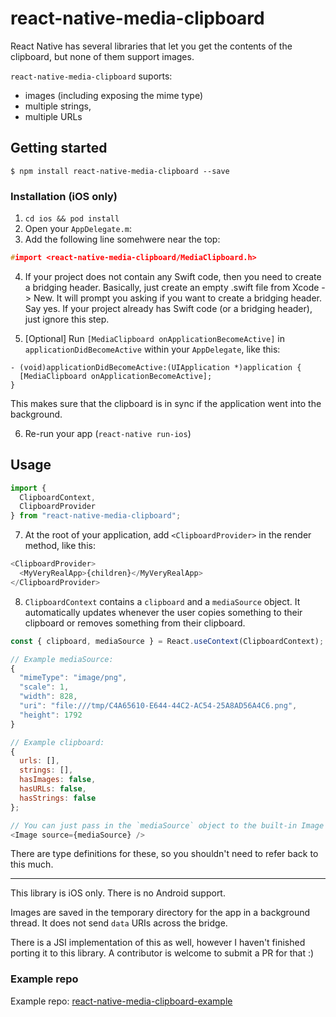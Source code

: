# react-native-media-clipboard

React Native has several libraries that let you get the contents of the clipboard, but none of them support images.

`react-native-media-clipboard` suports:

- images (including exposing the mime type)
- multiple strings,
- multiple URLs

## Getting started

`$ npm install react-native-media-clipboard --save`

### Installation (iOS only)

1. `cd ios && pod install`
2. Open your `AppDelegate.m`:
3. Add the following line somehwere near the top:

```h
#import <react-native-media-clipboard/MediaClipboard.h>
```

4. If your project does not contain any Swift code, then you need to create a bridging header. Basically, just create an empty .swift file from Xcode -> New. It will prompt you asking if you want to create a bridging header. Say yes. If your project already has Swift code (or a bridging header), just ignore this step.

5. [Optional] Run `[MediaClipboard onApplicationBecomeActive]` in `applicationDidBecomeActive` within your `AppDelegate`, like this:

```objc
- (void)applicationDidBecomeActive:(UIApplication *)application {
  [MediaClipboard onApplicationBecomeActive];
}
```

This makes sure that the clipboard is in sync if the application went into the background.

6. Re-run your app (`react-native run-ios`)

## Usage

```javascript
import {
  ClipboardContext,
  ClipboardProvider
} from "react-native-media-clipboard";
```

7. At the root of your application, add `<ClipboardProvider>` in the render method, like this:

```javascript
<ClipboardProvider>
  <MyVeryRealApp>{children}</MyVeryRealApp>
</ClipboardProvider>
```

8. `ClipboardContext` contains a `clipboard` and a `mediaSource` object. It automatically updates whenever the user copies something to their clipboard or removes something from their clipboard.

```javascript
const { clipboard, mediaSource } = React.useContext(ClipboardContext);

// Example mediaSource:
{
  "mimeType": "image/png",
  "scale": 1,
  "width": 828,
  "uri": "file:///tmp/C4A65610-E644-44C2-AC54-25A8AD56A4C6.png",
  "height": 1792
}

// Example clipboard:
{
  urls: [],
  strings: [],
  hasImages: false,
  hasURLs: false,
  hasStrings: false
};

// You can just pass in the `mediaSource` object to the built-in Image component. As long as the mediaSource object is not null, it should just work.
<Image source={mediaSource} />
```

There are type definitions for these, so you shouldn't need to refer back to this much.

---

This library is iOS only. There is no Android support.

Images are saved in the temporary directory for the app in a background thread. It does not send `data` URIs across the bridge.

There is a JSI implementation of this as well, however I haven't finished porting it to this library. A contributor is welcome to submit a PR for that :)

### Example repo

Example repo: [react-native-media-clipboard-example](https://github.com/Jarred-Sumner/react-native-media-clipboard-example)
